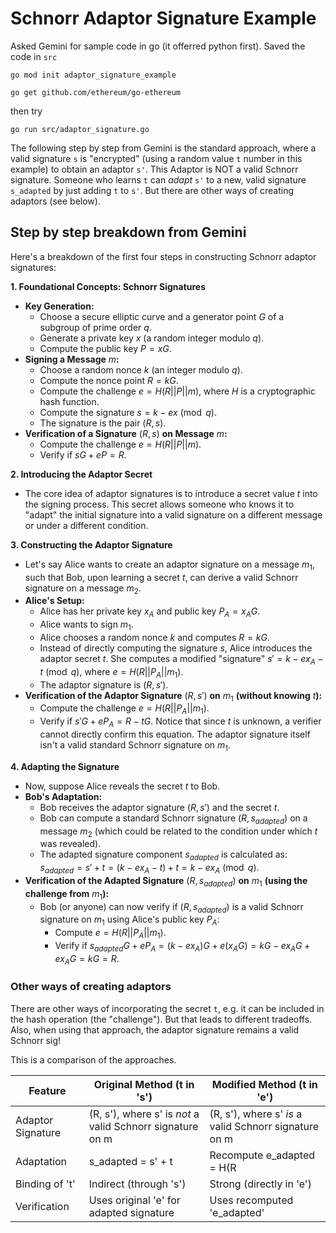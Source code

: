 # Schnorr Adaptor Signature Example

Asked Gemini for sample code in go (it offerred python first). Saved the code in `src`

```
go mod init adaptor_signature_example
```


```
go get github.com/ethereum/go-ethereum
```

then try

```
go run src/adaptor_signature.go
```

The following step by step from Gemini is the standard approach, where a valid signature `s` is 
"encrypted" (using a random value `t` number in this example) to obtain an adaptor `s'`. This Adaptor
is NOT a valid Schnorr signature. Someone who learns `t` can *adapt* `s'` to a new, valid signature `s_adapted`
by just adding `t` to `s'`. But there are other ways of creating adaptors (see below).


## Step by step breakdown from Gemini
Here's a breakdown of the first four steps in constructing Schnorr adaptor signatures:

**1. Foundational Concepts: Schnorr Signatures**

   * **Key Generation:**
        * Choose a secure elliptic curve and a generator point $G$ of a subgroup of prime order $q$.
        * Generate a private key $x$ (a random integer modulo $q$).
        * Compute the public key $P = xG$.
   * **Signing a Message** $m$**:**
        * Choose a random nonce $k$ (an integer modulo $q$).
        * Compute the nonce point $R = kG$.
        * Compute the challenge $e = H(R || P || m)$, where $H$ is a cryptographic hash function.
        * Compute the signature $s = k - ex \pmod{q}$.
        * The signature is the pair $(R, s)$.
   * **Verification of a Signature** $(R, s)$ **on Message** $m$**:**
        * Compute the challenge $e = H(R || P || m)$.
        * Verify if $sG + eP = R$.

**2. Introducing the Adaptor Secret**

   * The core idea of adaptor signatures is to introduce a secret value $t$ into the signing process. This secret allows someone who knows it to "adapt" the initial signature into a valid signature on a different message or under a different condition.

**3. Constructing the Adaptor Signature**

   * Let's say Alice wants to create an adaptor signature on a message $m_1$, such that Bob, upon learning a secret $t$, can derive a valid Schnorr signature on a message $m_2$.
   * **Alice's Setup:**
        * Alice has her private key $x_A$ and public key $P_A = x_A G$.
        * Alice wants to sign $m_1$.
        * Alice chooses a random nonce $k$ and computes $R = kG$.
        * Instead of directly computing the signature $s$, Alice introduces the adaptor secret $t$. She computes a modified "signature" $s' = k - e x_A - t \pmod{q}$, where $e = H(R || P_A || m_1)$.
        * The adaptor signature is $(R, s')$.
   * **Verification of the Adaptor Signature** $(R, s')$ **on** $m_1$ **(without knowing** $t$**):**
        * Compute the challenge $e = H(R || P_A || m_1)$.
        * Verify if $s'G + eP_A = R - tG$. Notice that since $t$ is unknown, a verifier cannot directly confirm this equation. The adaptor signature itself isn't a valid standard Schnorr signature on $m_1$.

**4. Adapting the Signature**

   * Now, suppose Alice reveals the secret $t$ to Bob.
   * **Bob's Adaptation:**
        * Bob receives the adaptor signature $(R, s')$ and the secret $t$.
        * Bob can compute a standard Schnorr signature $(R, s_{adapted})$ on a message $m_2$ (which could be related to the condition under which $t$ was revealed).
        * The adapted signature component $s_{adapted}$ is calculated as: $s_{adapted} = s' + t = (k - e x_A - t) + t = k - e x_A \pmod{q}$.
   * **Verification of the Adapted Signature** $(R, s_{adapted})$ **on** $m_1$ **(using the challenge from** $m_1$**):**
        * Bob (or anyone) can now verify if $(R, s_{adapted})$ is a valid Schnorr signature on $m_1$ using Alice's public key $P_A$:
            * Compute $e = H(R || P_A || m_1)$.
            * Verify if $s_{adapted}G + eP_A = (k - ex_A)G + e(x_A G) = kG - ex_A G + ex_A G = kG = R$.

### Other ways of creating adaptors
There are other ways of incorporating the secret `t`, e.g. it can be included in the hash operation (the "challenge").
But that leads to different tradeoffs. Also, when using that approach, the adaptor signature remains a valid Schnorr sig!

This is a comparison of the approaches.

| Feature            | Original Method (t in 's')                                  | Modified Method (t in 'e')                                    |
| ------------------ | ------------------------------------------------------------ | ------------------------------------------------------------ |
| Adaptor Signature  | (R, s'), where s' is *not* a valid Schnorr signature on m | (R, s'), where s' *is* a valid Schnorr signature on m         |
| Adaptation         | s_adapted = s' + t                                        | Recompute e_adapted = H(R || P || m || t), s_adapted = k - e_adapted * x_A |
| Binding of 't'     | Indirect (through 's')                                      | Strong (directly in 'e')                                      |
| Verification       | Uses original 'e' for adapted signature                     | Uses recomputed 'e_adapted'                                  |
